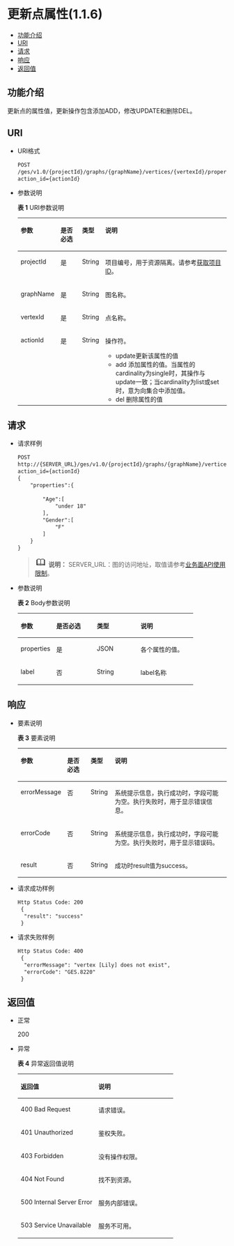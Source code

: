 # 更新点属性\(1.1.6\)<a name="ges_03_0097"></a>

-   [功能介绍](#section43251558194328)
-   [URI](#section56328840194328)
-   [请求](#section4280014194146)
-   [响应](#section44330573194328)
-   [返回值](#section57687651194328)

## 功能介绍<a name="section43251558194328"></a>

更新点的属性值，更新操作包含添加ADD，修改UPDATE和删除DEL。

## URI<a name="section56328840194328"></a>

-   URI格式

    ```
    POST /ges/v1.0/{projectId}/graphs/{graphName}/vertices/{vertexId}/properties/action?action_id={actionId}
    ```


-   参数说明

    **表 1**  URI参数说明

    <a name="table3142340194453"></a>
    <table><thead align="left"><tr id="row11369098194453"><th class="cellrowborder" valign="top" width="12.04%" id="mcps1.2.5.1.1"><p id="p5772831519457"><a name="p5772831519457"></a><a name="p5772831519457"></a>参数</p>
    </th>
    <th class="cellrowborder" valign="top" width="11.05%" id="mcps1.2.5.1.2"><p id="p4548197519457"><a name="p4548197519457"></a><a name="p4548197519457"></a>是否必选</p>
    </th>
    <th class="cellrowborder" valign="top" width="11.14%" id="mcps1.2.5.1.3"><p id="p3652149194515"><a name="p3652149194515"></a><a name="p3652149194515"></a>类型</p>
    </th>
    <th class="cellrowborder" valign="top" width="65.77%" id="mcps1.2.5.1.4"><p id="p27388632194515"><a name="p27388632194515"></a><a name="p27388632194515"></a>说明</p>
    </th>
    </tr>
    </thead>
    <tbody><tr id="row56099974194453"><td class="cellrowborder" valign="top" width="12.04%" headers="mcps1.2.5.1.1 "><p id="p4122925819457"><a name="p4122925819457"></a><a name="p4122925819457"></a>projectId</p>
    </td>
    <td class="cellrowborder" valign="top" width="11.05%" headers="mcps1.2.5.1.2 "><p id="p5123563519457"><a name="p5123563519457"></a><a name="p5123563519457"></a>是</p>
    </td>
    <td class="cellrowborder" valign="top" width="11.14%" headers="mcps1.2.5.1.3 "><p id="p46386559194515"><a name="p46386559194515"></a><a name="p46386559194515"></a>String</p>
    </td>
    <td class="cellrowborder" valign="top" width="65.77%" headers="mcps1.2.5.1.4 "><p id="p51708449194548"><a name="p51708449194548"></a><a name="p51708449194548"></a>项目编号，用于资源隔离。请参考<a href="获取项目ID.md">获取项目ID</a>。</p>
    </td>
    </tr>
    <tr id="row47778702194453"><td class="cellrowborder" valign="top" width="12.04%" headers="mcps1.2.5.1.1 "><p id="p3824994219457"><a name="p3824994219457"></a><a name="p3824994219457"></a>graphName</p>
    </td>
    <td class="cellrowborder" valign="top" width="11.05%" headers="mcps1.2.5.1.2 "><p id="p1123759719457"><a name="p1123759719457"></a><a name="p1123759719457"></a>是</p>
    </td>
    <td class="cellrowborder" valign="top" width="11.14%" headers="mcps1.2.5.1.3 "><p id="p31665102194515"><a name="p31665102194515"></a><a name="p31665102194515"></a>String</p>
    </td>
    <td class="cellrowborder" valign="top" width="65.77%" headers="mcps1.2.5.1.4 "><p id="p14736503194515"><a name="p14736503194515"></a><a name="p14736503194515"></a>图名称。</p>
    </td>
    </tr>
    <tr id="row9889092194453"><td class="cellrowborder" valign="top" width="12.04%" headers="mcps1.2.5.1.1 "><p id="p492709119457"><a name="p492709119457"></a><a name="p492709119457"></a>vertexId</p>
    </td>
    <td class="cellrowborder" valign="top" width="11.05%" headers="mcps1.2.5.1.2 "><p id="p6355006619457"><a name="p6355006619457"></a><a name="p6355006619457"></a>是</p>
    </td>
    <td class="cellrowborder" valign="top" width="11.14%" headers="mcps1.2.5.1.3 "><p id="p5492858194515"><a name="p5492858194515"></a><a name="p5492858194515"></a>String</p>
    </td>
    <td class="cellrowborder" valign="top" width="65.77%" headers="mcps1.2.5.1.4 "><p id="p42268353194515"><a name="p42268353194515"></a><a name="p42268353194515"></a>点名称。</p>
    </td>
    </tr>
    <tr id="row1756053812563"><td class="cellrowborder" valign="top" width="12.04%" headers="mcps1.2.5.1.1 "><p id="p1560173865613"><a name="p1560173865613"></a><a name="p1560173865613"></a>actionId</p>
    </td>
    <td class="cellrowborder" valign="top" width="11.05%" headers="mcps1.2.5.1.2 "><p id="p15560193895618"><a name="p15560193895618"></a><a name="p15560193895618"></a>是</p>
    </td>
    <td class="cellrowborder" valign="top" width="11.14%" headers="mcps1.2.5.1.3 "><p id="p12560838205611"><a name="p12560838205611"></a><a name="p12560838205611"></a>String</p>
    </td>
    <td class="cellrowborder" valign="top" width="65.77%" headers="mcps1.2.5.1.4 "><p id="p641395615523"><a name="p641395615523"></a><a name="p641395615523"></a>操作符。</p>
    <a name="ul33151138155310"></a><a name="ul33151138155310"></a><ul id="ul33151138155310"><li>update更新该属性的值</li><li>add 添加属性的值。当属性的cardinality为single时，其操作与update一致；当cardinality为list或set时，意为向集合中添加值。</li><li>del 删除属性的值</li></ul>
    </td>
    </tr>
    </tbody>
    </table>


## 请求<a name="section4280014194146"></a>

-   请求样例

    ```
    POST
    http://{SERVER_URL}/ges/v1.0/{projectId}/graphs/{graphName}/vertices/Lily/properties/action?action_id={actionId}
    {
        "properties":{
    
            "Age":[
                "under 18"
            ],
            "Gender":[
                "F"
            ]
        }
    }
    ```

    >![](public_sys-resources/icon-note.gif) **说明：** 
    >SERVER\_URL：图的访问地址，取值请参考[业务面API使用限制](业务面API使用限制.md)。

-   参数说明

    **表 2**  Body参数说明

    <a name="table2233484220116"></a>
    <table><thead align="left"><tr id="row6459916420116"><th class="cellrowborder" valign="top" width="20.3%" id="mcps1.2.5.1.1"><p id="p6514981020116"><a name="p6514981020116"></a><a name="p6514981020116"></a>参数</p>
    </th>
    <th class="cellrowborder" valign="top" width="23.119999999999997%" id="mcps1.2.5.1.2"><p id="p4264326420116"><a name="p4264326420116"></a><a name="p4264326420116"></a>是否必选</p>
    </th>
    <th class="cellrowborder" valign="top" width="25%" id="mcps1.2.5.1.3"><p id="p3155239920116"><a name="p3155239920116"></a><a name="p3155239920116"></a>类型</p>
    </th>
    <th class="cellrowborder" valign="top" width="31.580000000000002%" id="mcps1.2.5.1.4"><p id="p560755920116"><a name="p560755920116"></a><a name="p560755920116"></a>说明</p>
    </th>
    </tr>
    </thead>
    <tbody><tr id="row4436845220116"><td class="cellrowborder" valign="top" width="20.3%" headers="mcps1.2.5.1.1 "><p id="p3707488920116"><a name="p3707488920116"></a><a name="p3707488920116"></a>properties</p>
    </td>
    <td class="cellrowborder" valign="top" width="23.119999999999997%" headers="mcps1.2.5.1.2 "><p id="p5027605520116"><a name="p5027605520116"></a><a name="p5027605520116"></a>是</p>
    </td>
    <td class="cellrowborder" valign="top" width="25%" headers="mcps1.2.5.1.3 "><p id="p4582862920116"><a name="p4582862920116"></a><a name="p4582862920116"></a>JSON</p>
    </td>
    <td class="cellrowborder" valign="top" width="31.580000000000002%" headers="mcps1.2.5.1.4 "><p id="p2113143520116"><a name="p2113143520116"></a><a name="p2113143520116"></a>各个属性的值。</p>
    </td>
    </tr>
    <tr id="row8438155015717"><td class="cellrowborder" valign="top" width="20.3%" headers="mcps1.2.5.1.1 "><p id="p1743819505575"><a name="p1743819505575"></a><a name="p1743819505575"></a>label</p>
    </td>
    <td class="cellrowborder" valign="top" width="23.119999999999997%" headers="mcps1.2.5.1.2 "><p id="p1743825012574"><a name="p1743825012574"></a><a name="p1743825012574"></a>否</p>
    </td>
    <td class="cellrowborder" valign="top" width="25%" headers="mcps1.2.5.1.3 "><p id="p1043895065719"><a name="p1043895065719"></a><a name="p1043895065719"></a>String</p>
    </td>
    <td class="cellrowborder" valign="top" width="31.580000000000002%" headers="mcps1.2.5.1.4 "><p id="p12438125045714"><a name="p12438125045714"></a><a name="p12438125045714"></a>label名称</p>
    </td>
    </tr>
    </tbody>
    </table>


## 响应<a name="section44330573194328"></a>

-   要素说明

    **表 3**  要素说明

    <a name="table31614199194625"></a>
    <table><thead align="left"><tr id="row45991899194625"><th class="cellrowborder" valign="top" width="16.08%" id="mcps1.2.5.1.1"><p id="p19720158194633"><a name="p19720158194633"></a><a name="p19720158194633"></a>参数</p>
    </th>
    <th class="cellrowborder" valign="top" width="12%" id="mcps1.2.5.1.2"><p id="p53828980194633"><a name="p53828980194633"></a><a name="p53828980194633"></a>是否必选</p>
    </th>
    <th class="cellrowborder" valign="top" width="11.64%" id="mcps1.2.5.1.3"><p id="p65180130194633"><a name="p65180130194633"></a><a name="p65180130194633"></a>类型</p>
    </th>
    <th class="cellrowborder" valign="top" width="60.28%" id="mcps1.2.5.1.4"><p id="p45099217194633"><a name="p45099217194633"></a><a name="p45099217194633"></a>说明</p>
    </th>
    </tr>
    </thead>
    <tbody><tr id="row7462124194625"><td class="cellrowborder" valign="top" width="16.08%" headers="mcps1.2.5.1.1 "><p id="p12987217194633"><a name="p12987217194633"></a><a name="p12987217194633"></a>errorMessage</p>
    </td>
    <td class="cellrowborder" valign="top" width="12%" headers="mcps1.2.5.1.2 "><p id="p45331633194633"><a name="p45331633194633"></a><a name="p45331633194633"></a>否</p>
    </td>
    <td class="cellrowborder" valign="top" width="11.64%" headers="mcps1.2.5.1.3 "><p id="p47983666194633"><a name="p47983666194633"></a><a name="p47983666194633"></a>String</p>
    </td>
    <td class="cellrowborder" valign="top" width="60.28%" headers="mcps1.2.5.1.4 "><p id="p61471739194633"><a name="p61471739194633"></a><a name="p61471739194633"></a>系统提示信息，执行成功时，字段可能为空。执行失败时，用于显示错误信息。</p>
    </td>
    </tr>
    <tr id="row61962223194625"><td class="cellrowborder" valign="top" width="16.08%" headers="mcps1.2.5.1.1 "><p id="p51286116194633"><a name="p51286116194633"></a><a name="p51286116194633"></a>errorCode</p>
    </td>
    <td class="cellrowborder" valign="top" width="12%" headers="mcps1.2.5.1.2 "><p id="p60534730194633"><a name="p60534730194633"></a><a name="p60534730194633"></a>否</p>
    </td>
    <td class="cellrowborder" valign="top" width="11.64%" headers="mcps1.2.5.1.3 "><p id="p4366068194633"><a name="p4366068194633"></a><a name="p4366068194633"></a>String</p>
    </td>
    <td class="cellrowborder" valign="top" width="60.28%" headers="mcps1.2.5.1.4 "><p id="p18107210194633"><a name="p18107210194633"></a><a name="p18107210194633"></a>系统提示信息，执行成功时，字段可能为空。执行失败时，用于显示错误码。</p>
    </td>
    </tr>
    <tr id="row45544555194625"><td class="cellrowborder" valign="top" width="16.08%" headers="mcps1.2.5.1.1 "><p id="p46819430194633"><a name="p46819430194633"></a><a name="p46819430194633"></a>result</p>
    </td>
    <td class="cellrowborder" valign="top" width="12%" headers="mcps1.2.5.1.2 "><p id="p34277515194633"><a name="p34277515194633"></a><a name="p34277515194633"></a>否</p>
    </td>
    <td class="cellrowborder" valign="top" width="11.64%" headers="mcps1.2.5.1.3 "><p id="p25015353194633"><a name="p25015353194633"></a><a name="p25015353194633"></a>String</p>
    </td>
    <td class="cellrowborder" valign="top" width="60.28%" headers="mcps1.2.5.1.4 "><p id="p12977687194633"><a name="p12977687194633"></a><a name="p12977687194633"></a>成功时result值为success。</p>
    </td>
    </tr>
    </tbody>
    </table>

-   请求成功样例

    ```
    Http Status Code: 200
     {
      "result": "success"
     }
    ```

-   请求失败样例

    ```
    Http Status Code: 400
     {
      "errorMessage": "vertex [Lily] does not exist",
      "errorCode": "GES.8220"
     }
    ```


## 返回值<a name="section57687651194328"></a>

-   正常

    200

-   异常

    **表 4**  异常返回值说明

    <a name="table2984752518246"></a>
    <table><thead align="left"><tr id="row1211940418246"><th class="cellrowborder" valign="top" width="50%" id="mcps1.2.3.1.1"><p id="p3980654218254"><a name="p3980654218254"></a><a name="p3980654218254"></a>返回值</p>
    </th>
    <th class="cellrowborder" valign="top" width="50%" id="mcps1.2.3.1.2"><p id="p310447318254"><a name="p310447318254"></a><a name="p310447318254"></a>说明</p>
    </th>
    </tr>
    </thead>
    <tbody><tr id="row4240912018246"><td class="cellrowborder" valign="top" width="50%" headers="mcps1.2.3.1.1 "><p id="p3446280418254"><a name="p3446280418254"></a><a name="p3446280418254"></a>400 Bad Request</p>
    </td>
    <td class="cellrowborder" valign="top" width="50%" headers="mcps1.2.3.1.2 "><p id="p4002370018254"><a name="p4002370018254"></a><a name="p4002370018254"></a>请求错误。</p>
    </td>
    </tr>
    <tr id="row4888805618246"><td class="cellrowborder" valign="top" width="50%" headers="mcps1.2.3.1.1 "><p id="p5203043918254"><a name="p5203043918254"></a><a name="p5203043918254"></a>401 Unauthorized</p>
    </td>
    <td class="cellrowborder" valign="top" width="50%" headers="mcps1.2.3.1.2 "><p id="p5371601718254"><a name="p5371601718254"></a><a name="p5371601718254"></a>鉴权失败。</p>
    </td>
    </tr>
    <tr id="row3592872518246"><td class="cellrowborder" valign="top" width="50%" headers="mcps1.2.3.1.1 "><p id="p3450921718254"><a name="p3450921718254"></a><a name="p3450921718254"></a>403 Forbidden</p>
    </td>
    <td class="cellrowborder" valign="top" width="50%" headers="mcps1.2.3.1.2 "><p id="p4378321618254"><a name="p4378321618254"></a><a name="p4378321618254"></a>没有操作权限。</p>
    </td>
    </tr>
    <tr id="row4281759818246"><td class="cellrowborder" valign="top" width="50%" headers="mcps1.2.3.1.1 "><p id="p4125438418254"><a name="p4125438418254"></a><a name="p4125438418254"></a>404 Not Found</p>
    </td>
    <td class="cellrowborder" valign="top" width="50%" headers="mcps1.2.3.1.2 "><p id="p5327079718254"><a name="p5327079718254"></a><a name="p5327079718254"></a>找不到资源。</p>
    </td>
    </tr>
    <tr id="row994303918246"><td class="cellrowborder" valign="top" width="50%" headers="mcps1.2.3.1.1 "><p id="p4548781618254"><a name="p4548781618254"></a><a name="p4548781618254"></a>500 Internal Server Error</p>
    </td>
    <td class="cellrowborder" valign="top" width="50%" headers="mcps1.2.3.1.2 "><p id="p6063444518254"><a name="p6063444518254"></a><a name="p6063444518254"></a>服务内部错误。</p>
    </td>
    </tr>
    <tr id="row5822219018246"><td class="cellrowborder" valign="top" width="50%" headers="mcps1.2.3.1.1 "><p id="p4487805318254"><a name="p4487805318254"></a><a name="p4487805318254"></a>503 Service Unavailable</p>
    </td>
    <td class="cellrowborder" valign="top" width="50%" headers="mcps1.2.3.1.2 "><p id="p1124370918254"><a name="p1124370918254"></a><a name="p1124370918254"></a>服务不可用。</p>
    </td>
    </tr>
    </tbody>
    </table>


